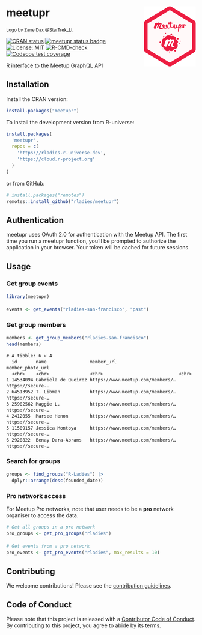

<!-- README.md is generated from README.Rmd. Please edit the Rmd file -->

# meetupr <img src="man/figures/logo.png" align="right" alt="Meetupr hex logo by Zane Dax @StarTrek_Lt" width="138.5" />

<small>Logo by Zane Dax
[@StarTrek_Lt](https://x.com/startrek_lt)</small>

<!-- badges: start -->

[![CRAN
status](https://www.r-pkg.org/badges/version/meetupr.png)](https://CRAN.R-project.org/package=meetupr)
[![meetupr status
badge](https://rladies.r-universe.dev/meetupr/badges/version.png)](https://rladies.r-universe.dev/meetupr)
[![License:
MIT](https://img.shields.io/badge/License-MIT-yellow.svg)](https://opensource.org/licenses/MIT)
[![R-CMD-check](https://github.com/rladies/meetupr/actions/workflows/R-CMD-check.yaml/badge.svg)](https://github.com/rladies/meetupr/actions/workflows/R-CMD-check.yaml)
[![Codecov test
coverage](https://codecov.io/gh/rladies/meetupr/graph/badge.svg)](https://app.codecov.io/gh/rladies/meetupr)

<!-- badges: end -->

R interface to the Meetup GraphQL API

## Installation

Install the CRAN version:

``` r
install.packages("meetupr")
```

To install the development version from R-universe:

``` r
install.packages(
  'meetupr', 
  repos = c(
    'https://rladies.r-universe.dev', 
    'https://cloud.r-project.org'
  )
)
```

or from GitHub:

``` r
# install.packages("remotes")
remotes::install_github("rladies/meetupr")
```

## Authentication

meetupr uses OAuth 2.0 for authentication with the Meetup API. The first
time you run a meetupr function, you’ll be prompted to authorize the
application in your browser. Your token will be cached for future
sessions.

## Usage

### Get group events

``` r
library(meetupr)

events <- get_events("rladies-san-francisco", "past")
```

### Get group members

``` r
members <- get_group_members("rladies-san-francisco")
head(members)
```

    # A tibble: 6 × 4
      id       name                member_url                       member_photo_url
      <chr>    <chr>               <chr>                            <chr>           
    1 14534094 Gabriela de Queiroz https://www.meetup.com/members/… https://secure-…
    2 64513952 T. Libman           https://www.meetup.com/members/… https://secure-…
    3 25902562 Maggie L.           https://www.meetup.com/members/… https://secure-…
    4 2412055  Marsee Henon        https://www.meetup.com/members/… https://secure-…
    5 11509157 Jessica Montoya     https://www.meetup.com/members/… https://secure-…
    6 2920822  Benay Dara-Abrams   https://www.meetup.com/members/… https://secure-…

### Search for groups

``` r
groups <- find_groups("R-Ladies") |>
  dplyr::arrange(desc(founded_date))
```

### Pro network access

For Meetup Pro networks, note that user needs to be a **pro** network
organiser to access the data.

``` r
# Get all groups in a pro network
pro_groups <- get_pro_groups("rladies")

# Get events from a pro network
pro_events <- get_pro_events("rladies", max_results = 10)
```

## Contributing

We welcome contributions! Please see the [contribution
guidelines](https://github.com/rladies/meetupr/blob/main/.github/CONTRIBUTING.md).

## Code of Conduct

Please note that this project is released with a [Contributor Code of
Conduct](https://github.com/rladies/.github/blob/master/CODE_OF_CONDUCT.md).
By contributing to this project, you agree to abide by its terms.
